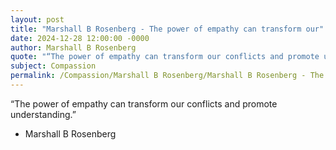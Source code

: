 ```yaml
---
layout: post
title: "Marshall B Rosenberg - The power of empathy can transform our"
date: 2024-12-28 12:00:00 -0000
author: Marshall B Rosenberg
quote: "“The power of empathy can transform our conflicts and promote understanding.”"
subject: Compassion
permalink: /Compassion/Marshall B Rosenberg/Marshall B Rosenberg - The power of empathy can transform our
---
```


“The power of empathy can transform our conflicts and promote understanding.”

- Marshall B Rosenberg

